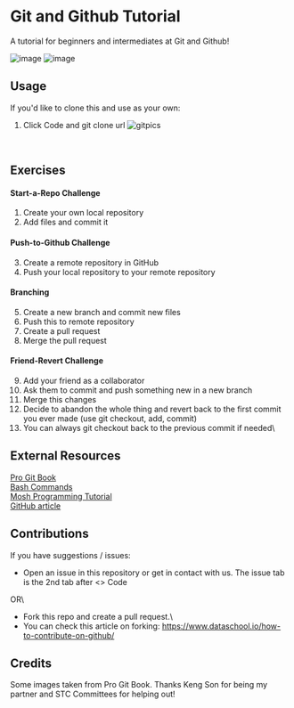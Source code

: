 # Git and Github Tutorial

A tutorial for beginners and intermediates at Git and Github!

![image](https://user-images.githubusercontent.com/19585239/128849641-8e60f119-d589-4286-b73d-aa3f32e6997c.png)
![image](https://user-images.githubusercontent.com/19585239/128849782-cc7b9728-5593-41e0-a52d-34e718f07e72.png)</br>

## Usage

If you'd like to clone this and use as your own:
  1. Click Code and git clone url
  ![gitpics](https://user-images.githubusercontent.com/19585239/132953827-ad600a55-eb19-4539-8bc6-910f3f18eaae.jpg)
<br/>

## Exercises

#### Start-a-Repo Challenge
1. Create your own local repository
2. Add files and commit it

#### Push-to-Github Challenge
3. Create a remote repository in GitHub 
4. Push your local repository to your remote repository

#### Branching
5. Create a new branch and commit new files
6. Push this to remote repository
7. Create a pull request
8. Merge the pull request

#### Friend-Revert Challenge
9. Add your friend as a collaborator
10. Ask them to commit and push something new in a new branch
11. Merge this changes
12. Decide to abandon the whole thing and revert back to the first commit you ever made (use git checkout, add, commit)
13. You can always git checkout back to the previous commit if needed\

## External Resources
[Pro Git Book](https://git-scm.com/book/en/v2/Getting-Started-About-Version-Control)\
[Bash Commands](https://www.educative.io/blog/bash-shell-command-cheat-sheet)\
[Mosh Programming Tutorial](https://www.youtube.com/watch?v=8JJ101D3knE&ab_channel=ProgrammingwithMosh)\
[GitHub article](https://docs.github.com/en/get-started/quickstart/set-up-git)

## Contributions

If you have suggestions / issues:
- Open an issue in this repository or get in contact with us. The issue tab is the 2nd tab after <> Code

OR\
- Fork this repo and create a pull request.\
- You can check this article on forking: https://www.dataschool.io/how-to-contribute-on-github/ 

## Credits
Some images taken from Pro Git Book. Thanks Keng Son for being my partner and STC Committees for helping out!
